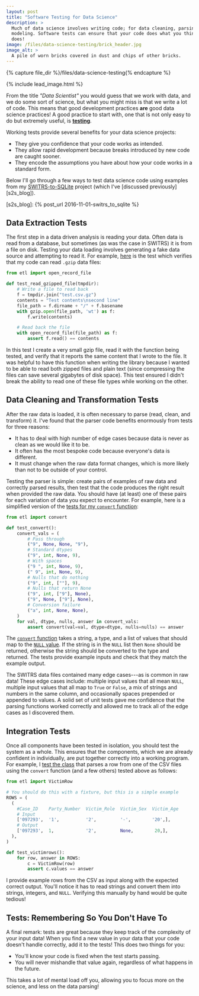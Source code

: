 ```yaml
---
layout: post
title: "Software Testing for Data Science"
description: >
  Much of data science involves writing code; for data cleaning, parsing, and
  modeling. Software tests can ensure that your code does what you think it
  does!
image: /files/data-science-testing/brick_header.jpg
image_alt: >
  A pile of worn bricks covered in dust and chips of other bricks.
---
```


{% capture file_dir %}/files/data-science-testing{% endcapture %}

{% include lead_image.html %}

From the title _"Data Scientist"_ you would guess that we work with data, and
we do some sort of science, but what you might miss is that we write a lot of
code. This means that good development practices **are** good data
science practices! A good practice to start with, one that is not only easy to
do but extremely useful, is [**testing**][testing_wiki].

[testing_wiki]: https://en.wikipedia.org/wiki/Software_testing

Working tests provide several benefits for your data science projects:

- They give you confidence that your code works as intended.
- They allow rapid development because breaks introduced by new code are
  caught sooner.
- They encode the assumptions you have about how your code works in a standard
  form.

Below I'll go through a few ways to test data science code using examples from
my [SWITRS-to-SQLite][s2s_gh] project (which I've [discussed
previously][s2s_blog]).

[s2s_gh]: https://github.com/agude/SWITRS-to-SQLite
[s2s_blog]: {% post_url 2016-11-01-switrs_to_sqlite %}

## Data Extraction Tests

The first step in a data driven analysis is reading your data. Often data is
read from a database, but sometimes (as was the case in SWITRS) it is from a
file on disk. Testing your data loading involves generating a fake data source
and attempting to read it. For example, [here][gzip_test] is the test which
verifies that my code can read `.gzip` data files:

[gzip_test]: https://github.com/agude/SWITRS-to-SQLite/blob/5167c7d9ffe7384224a76b1f209b7638fdd70362/tests/test_open_records_file.py#L8-L18

```python
from etl import open_record_file

def test_read_gzipped_file(tmpdir):
    # Write a file to read back
    f = tmpdir.join("test.csv.gz")
    contents = "Test contents\nsecond line"
    file_path = f.dirname + "/" + f.basename
    with gzip.open(file_path, 'wt') as f:
        f.write(contents)

    # Read back the file
    with open_record_file(file_path) as f:
        assert f.read() == contents
```

In this test I create a very small gzip file, read it with the function being
tested, and verify that it reports the same content that I wrote to the file.
It was helpful to have this function when writing the library because I wanted
to be able to read both zipped files and plain text (since compressing the
files can save several gigabytes of disk space). This test ensured I didn't
break the ability to read one of these file types while working on the other.

## Data Cleaning and Transformation Tests

After the raw data is loaded, it is often necessary to parse (read, clean, and
transform) it. I've found that the parser code benefits enormously from tests
for three reasons:

- It has to deal with high number of edge cases because data is never as clean
  as we would like it to be.
- It often has the most bespoke code because everyone's data is different.
- It must change when the raw data format changes, which is more likely than
  not to be outside of your control.

Testing the parser is simple: create pairs of examples of raw data and
correctly parsed results, then test that the code produces the right result
when provided the raw data. You should have (at least) one of these pairs for
each variation of data you expect to encounter. For example, here is a
simplified version of the [tests for my `convert` function][convert_tests]:

[convert_tests]: https://github.com/agude/SWITRS-to-SQLite/blob/5167c7d9ffe7384224a76b1f209b7638fdd70362/tests/test_converters.py#L7-L40

```python
from etl import convert

def test_convert():
    convert_vals = (
        # Pass through
        ("9", None, None, "9"),
        # Standard dtypes
        ("9", int, None, 9),
        # With spaces
        ("9 ", int, None, 9),
        (" 9", int, None, 9),
        # Nulls that do nothing
        ("9", int, [""], 9),
        # Nulls that return None
        ("9", int, ["9"], None),
        ("9", None, ["9"], None),
        # Conversion failure
        ("a", int, None, None),
    )
    for val, dtype, nulls, answer in convert_vals:
        assert convert(val=val, dtype=dtype, nulls=nulls) == answer
```

The [`convert` function][convert_fn] takes a string, a type, and a list of
values that should map to the [`NULL` value][wiki_null]. If the string is in
the `NULL` list then `None` should be returned, otherwise the string should be
converted to the type and returned. The tests provide example inputs and check
that they match the example output.

[convert_fn]: https://github.com/agude/SWITRS-to-SQLite/blob/5167c7d9ffe7384224a76b1f209b7638fdd70362/switrs_to_sqlite/switrs_to_sqlite.py#L25-L64
[wiki_null]: https://en.wikipedia.org/wiki/Null_(SQL)

The SWITRS data files contained many edge cases---as is common in raw data!
These edge cases include: multiple input values that all mean `NULL`, multiple
input values that all map to `True` or `False`, a mix of strings and numbers
in the same column, and occasionally spaces prepended or appended to values. A
solid set of unit tests gave me confidence that the parsing functions worked
correctly and allowed me to track all of the edge cases as I discovered them.

## Integration Tests

Once all components have been tested in isolation, you should test
the system as a whole. This ensures that the components, which we are already
confident in individually, are put together correctly into a working program.
For example, I [test the class][vr_test] that parses a row from one of the CSV
files using the `convert` function (and a few others) tested above as follows:

[vr_test]: https://github.com/agude/SWITRS-to-SQLite/blob/5167c7d9ffe7384224a76b1f209b7638fdd70362/tests/test_victimrow.py

```python
from etl import VictimRow

# You should do this with a fixture, but this is a simple example
ROWS = (
  (
    #Case_ID    Party_Number  Victim_Role  Victim_Sex  Victim_Age
    # Input
    ['097293',  '1',          '2',         '-',        '20',],
    # Output
    ['097293',  1,            '2',         None,        20,],
  ),
)

def test_victimrows():
    for row, answer in ROWS:
        c = VictimRow(row)
        assert c.values == answer
```

I provide example rows from the CSV as input along with the expected correct
output. You'll notice it has to read strings and convert them into strings,
integers, and `NULL`. Verifying this manually by hand would be quite tedious!

## Tests: Remembering So You Don't Have To

A final remark: tests are great because they keep track of the complexity
of your input data! When you find a new value in your data that your code
doesn't handle correctly, add it to the tests! This does two things for you:

- You'll know your code is fixed when the test starts passing.
- You will never mishandle that value again, regardless of what happens in the
  future.

This takes a lot of mental load off you, allowing you to focus more on the
science, and less on the data parsing!
